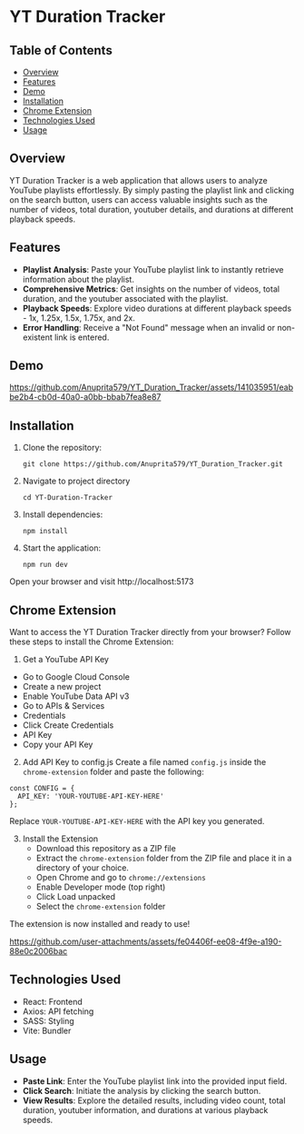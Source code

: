 # YT Duration Tracker

## Table of Contents

- [Overview](#overview)
- [Features](#features)
- [Demo](#demo)
- [Installation](#installation)
- [Chrome Extension](#chrome-extension)
- [Technologies Used](#technologies-used)
- [Usage](#usage)

## Overview
YT Duration Tracker is a web application that allows users to analyze YouTube playlists effortlessly. By simply pasting the playlist link and clicking on the search button, users can access valuable insights such as the number of videos, total duration, youtuber details, and durations at different playback speeds.

## Features
- **Playlist Analysis**: Paste your YouTube playlist link to instantly retrieve information about the playlist.
- **Comprehensive Metrics**: Get insights on the number of videos, total duration, and the youtuber associated with the playlist.
- **Playback Speeds**: Explore video durations at different playback speeds - 1x, 1.25x, 1.5x, 1.75x, and 2x.
- **Error Handling**: Receive a "Not Found" message when an invalid or non-existent link is entered.

## Demo
https://github.com/Anuprita579/YT_Duration_Tracker/assets/141035951/eabbe2b4-cb0d-40a0-a0bb-bbab7fea8e87

## Installation

1. Clone the repository:
   ```
   git clone https://github.com/Anuprita579/YT_Duration_Tracker.git
   ```
2. Navigate to project directory
   ```
   cd YT-Duration-Tracker
   ```
3. Install dependencies:
   ```
   npm install
   ```
4. Start the application:
   ```
   npm run dev
   ```
Open your browser and visit http://localhost:5173


## Chrome Extension

Want to access the YT Duration Tracker directly from your browser? Follow these steps to install the Chrome Extension:
1.  Get a YouTube API Key
   * Go to Google Cloud Console
   * Create a new project
   * Enable YouTube Data API v3
   * Go to APIs & Services
   * Credentials
   * Click Create Credentials
   * API Key
   * Copy your API Key

2. Add API Key to config.js
Create a file named `config.js` inside the `chrome-extension` folder and paste the following:
```
const CONFIG = {
  API_KEY: 'YOUR-YOUTUBE-API-KEY-HERE'
};
```
Replace `YOUR-YOUTUBE-API-KEY-HERE` with the API key you generated.

3. Install the Extension
   * Download this repository as a ZIP file
   * Extract the `chrome-extension` folder from the ZIP file and place it in a directory of your choice.
   * Open Chrome and go to `chrome://extensions`
   * Enable Developer mode (top right)
   * Click Load unpacked
   * Select the `chrome-extension` folder

The extension is now installed and ready to use!

https://github.com/user-attachments/assets/fe04406f-ee08-4f9e-a190-88e0c2006bac


## Technologies Used
- React: Frontend
- Axios: API fetching
- SASS: Styling
- Vite: Bundler

## Usage
- **Paste Link**: Enter the YouTube playlist link into the provided input field.
- **Click Search**: Initiate the analysis by clicking the search button.
- **View Results**: Explore the detailed results, including video count, total duration, youtuber information, and durations at various playback speeds.
